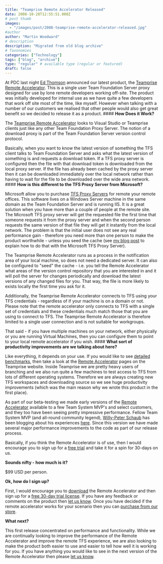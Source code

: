 ```yaml
---
title: "Teamprise Remote Accelerator Released"
date: 2008-10-28T12:55:51.000Z
# post thumb
images:
  - "/images/post/2008-teamprise-remote-accelerator-released.jpg"
#author
author: "Martin Woodward"
# description
description: "Migrated from old blog archive"
# Taxonomies
categories: ["Technology"]
tags: ["blog", "archive"]
type: "regular" # available type (regular or featured)
draft: false
---
```


[](http://www.teamprise.com/products/accelerator/) At PDC last night [Ed Thomson](http://www.edwardthomson.com/blog/) announced our latest product, the [Teamprise Remote Accelerator](http://www.teamprise.com/products/accelerator/).  This is a single user Team Foundation Server proxy designed for use by lone remote developers working off-site.  The product was initially developed for internal use as we have quite a few developers that work off site most of the time, like myself.  However when talking with a number of our customers we realised that other people would also get great benefit so we decided to release it as a product.  #### **How Does it Work?**  

The [Teamprise Remote Accelerator](http://www.teamprise.com/products/accelerator/) looks to Visual Studio or Teamprise clients just like any other Team Foundation Proxy Server.  The notion of a download proxy is part of the Team Foundation Server version control protocol.  

Basically, when you want to know the latest version of something the TFS client talks to Team Foundation Server and asks what the latest version of something is and requests a download token.  If a TFS proxy server is configured then the file with that download token is downloaded from the local proxy server.  If the file has already been cached by the proxy server then it can be downloaded immediately over the local network rather than having to wait for the file to be downloaded over the wide area network.  #### **How is this different to the TFS Proxy Server from Microsoft?**  

Microsoft allow you to purchase [TFS Proxy Servers](http://msdn.microsoft.com/en-us/library/ms252490.aspx) for remote your remote offices.  This software lives on a Windows Server machine in the same domain as the Team Foundation Server and is running IIS.  It is a great solution when you have more than a couple of people at the remote site.  The Microsoft TFS proxy server will get the requested file the first time that someone requests it from the proxy server and when the second person requests the same version of that file they will get it instantly from the local network.  The problem is that the initial user does not see any real performance gain - therefore you need more than one person to make the product worthwhile - unless you seed the cache (see [my blog post](http://www.woodwardweb.com/vsts/precaching_your.html) to explain how to do that with the Microsoft TFS Proxy Server).  

[](http://www.woodwardweb.com/WindowsLiveWriter/TeampriseRemoteAcceleratorReleased_A7B9/Remote%20Accelerator%20Configuration_2.png)The Teamprise Remote Accelerator runs as a process in the notification area of your local machine, so does not need a dedicated server.  It can also be configured to "seed" the cache - i.e. you tell the Remote Accelerator what areas of the version control repository that you are interested in and it will poll the server for changes periodically and download the latest versions of any changed files for you.  That way, the file is more likely to exists locally the first time you ask for it.  

Additionally, the Teamprise Remote Accelerator connects to TFS using your TFS credentials - regardless of if your machine is on a domain or not.  Please note that the remote accelerator only connects to TFS with a single set of credentials and these credentials much match those that you are using to connect to TFS.  The Teamprise Remote Accelerator is therefore limited to a single user connection and is not suitable for workgroups.  

That said - if you have multiple machines on your network, either physically or you are running Virtual Machines, then you can configure them to point to your local remote accelerator if you wish.  #### **What sort of productivity improvements are we talking about here?**  

Like everything, it depends on your use.  If you would like to see [detailed benchmarks](http://www.teamprise.com/products/accelerator/benchmarks/), then take a look at the [Remote Accelerator](http://www.teamprise.com/products/accelerator/) pages on the Teamprise website.  Inside Teamprise we are pretty heavy users of branching and we also run quite a few machines to test access to TFS from lots of different operating systems.  Therefore we are always creating new TFS workspaces and downloading source so we see huge productivity improvements (which was the main reason why we wrote this product in the first place).    

As part of our beta-testing we made early versions of the [Remote Accelerator](http://www.teamprise.com/products/accelerator/) available to a few Team System MVP's and select customers, and they too have been seeing pretty impressive performance.  Fellow Team System MVP (and all-round community legend), [Willy-Peter Schaub](http://dotnet.org.za/willy/) has been blogging about his experiences [here](http://dotnet.org.za/willy/archive/2008/10/14/teamprise-remote-accelerator-a-view-after-a-few-battles.aspx).  Since this version we have made several major performance improvements to the code as part of our release process.  

Basically, if you think the Remote Accelerator is of use, then I would encourage you to sign up for a [free trial](https://csp.teamprise.com/eval.aspx) and take it for a spin for 30-days on us.  

**Sounds nifty - how much is it?**  

$99 USD per person.  

**Ok, how do I sign up?**  

First, I would encourage you to [download](http://www.teamprise.com/products/accelerator/download/) the Remote Accelerator and then sign up for a [free 30-day trial license](https://csp.teamprise.com/eval.aspx).  If you have any feedback or comments on the product then [let us know](http://www.teamprise.com/support/).  Once you have decided if the remote accelerator works for your scenario then you can [purchase from our store](https://csp.teamprise.com/catalog.aspx).  

**What next?**  

This first release concentrated on performance and functionality.  While we are continually looking to improve the performance of the Remote Accelerator and improve the remote TFS experience, we are also looking to make the product both easier to use and easier to tell how well it is working for you.  If you have anything you would like to see in the next version of the Remote Accelerator then please [let us know](http://www.teamprise.com/support/).